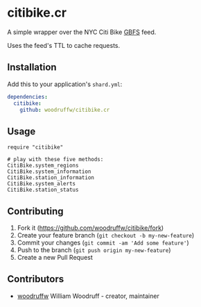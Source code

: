 # citibike.cr

A simple wrapper over the NYC Citi Bike [GBFS](https://github.com/NABSA/gbfs/blob/master/gbfs.md)
feed.

Uses the feed's TTL to cache requests.

## Installation

Add this to your application's `shard.yml`:

```yaml
dependencies:
  citibike:
    github: woodruffw/citibike.cr
```

## Usage

```crystal
require "citibike"

# play with these five methods:
CitiBike.system_regions
CitiBike.system_information
CitiBike.station_information
CitiBike.system_alerts
CitiBike.station_status
```

## Contributing

1. Fork it (<https://github.com/woodruffw/citibike/fork>)
2. Create your feature branch (`git checkout -b my-new-feature`)
3. Commit your changes (`git commit -am 'Add some feature'`)
4. Push to the branch (`git push origin my-new-feature`)
5. Create a new Pull Request

## Contributors

- [woodruffw](https://github.com/woodruffw) William Woodruff - creator, maintainer
